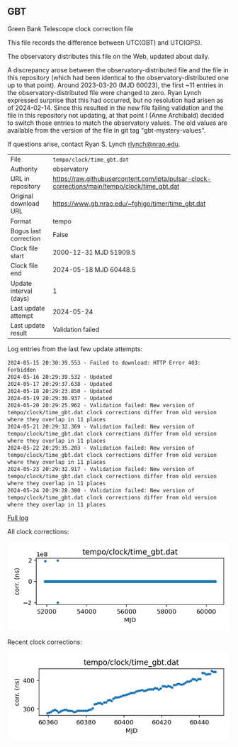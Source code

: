 
## GBT

Green Bank Telescope clock correction file

This file records the difference between UTC(GBT) and UTC(GPS).

The observatory distributes this file on the Web, updated about daily.

A discrepancy arose between the observatory-distributed file and the
file in this repository (which had been identical to the 
observatory-distributed one up to that point). Around 
2023-03-20 (MJD 60023), the first ~11 entries in the 
observatory-distributed file were changed to zero.
Ryan Lynch expressed surprise that this had occurred, but no
resolution had arisen as of 2024-02-14. Since this resulted in
the new file failing validation and the file in this repository
not updating, at that point I (Anne Archibald) decided to
switch those entries to match the observatory values. The old values
are available from the version of the file in git tag 
"gbt-mystery-values".

If questions arise, contact Ryan S. Lynch <rlynch@nrao.edu>.

|     |     |
|:--- |:--- |
| File | `tempo/clock/time_gbt.dat` |
| Authority | observatory |
| URL in repository | <https://raw.githubusercontent.com/ipta/pulsar-clock-corrections/main/tempo/clock/time_gbt.dat> |
| Original download URL | <https://www.gb.nrao.edu/~fghigo/timer/time_gbt.dat> |
| Format | tempo |
| Bogus last correction | False |
| Clock file start | 2000-12-31 MJD 51909.5 |
| Clock file end | 2024-05-18 MJD 60448.5 |
| Update interval (days) | 1 |
| Last update attempt | 2024-05-24 |
| Last update result | Validation failed |

Log entries from the last few update attempts:
```
2024-05-15 20:30:39.553 - Failed to download: HTTP Error 403: Forbidden
2024-05-16 20:29:39.532 - Updated
2024-05-17 20:29:37.638 - Updated
2024-05-18 20:29:23.850 - Updated
2024-05-19 20:29:30.937 - Updated
2024-05-20 20:29:25.962 - Validation failed: New version of tempo/clock/time_gbt.dat clock corrections differ from old version where they overlap in 11 places
2024-05-21 20:29:32.369 - Validation failed: New version of tempo/clock/time_gbt.dat clock corrections differ from old version where they overlap in 11 places
2024-05-22 20:29:35.203 - Validation failed: New version of tempo/clock/time_gbt.dat clock corrections differ from old version where they overlap in 11 places
2024-05-23 20:29:32.917 - Validation failed: New version of tempo/clock/time_gbt.dat clock corrections differ from old version where they overlap in 11 places
2024-05-24 20:29:28.300 - Validation failed: New version of tempo/clock/time_gbt.dat clock corrections differ from old version where they overlap in 11 places
```
[Full log](https://raw.githubusercontent.com/ipta/pulsar-clock-corrections/main/log/tempo/clock/time_gbt.dat.log)


All clock corrections:

![plot of all clock corrections](time_gbt.dat.png "All corrections")

Recent clock corrections:

![plot of recent clock corrections](time_gbt.dat.short.png "Recent corrections")

